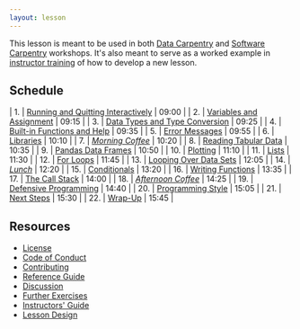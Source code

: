 ```yaml
---
layout: lesson
---
```

This lesson is meant to be used in both [Data Carpentry][dc-website] and [Software Carpentry][swc-website] workshops.
It's also meant to serve as a worked example in [instructor training][instructor-training] of how to develop a new lesson.

## Schedule

|  1. | [Running and Quitting Interactively](01-run-quit.html)     | 09:00 |
|  2. | [Variables and Assignment](02-variables.html)              | 09:15 |
|  3. | [Data Types and Type Conversion](03-types-conversion.html) | 09:25 |
|  4. | [Built-in Functions and Help](04-built-in.html)            | 09:35 |
|  5. | [Error Messages](05-error-messages.html)                   | 09:55 |
|  6. | [Libraries](06-libraries.html)                             | 10:10 |
|  7. | *[Morning Coffee](07-coffee.html)*                         | 10:20 |
|  8. | [Reading Tabular Data](08-reading-tabular.html)            | 10:35 |
|  9. | [Pandas Data Frames](09-data-frames.html)                  | 10:50 |
| 10. | [Plotting](10-plotting.html)                               | 11:10 |
| 11. | [Lists](11-lists.html)                                     | 11:30 |
| 12. | [For Loops](12-for-loops.html)                             | 11:45 |
| 13. | [Looping Over Data Sets](13-looping-data-sets.html)        | 12:05 |
| 14. | *[Lunch](14-lunch.html)*                                   | 12:20 |
| 15. | [Conditionals](15-conditionals.html)                       | 13:20 |
| 16. | [Writing Functions](16-writing-functions.html)             | 13:35 |
| 17. | [The Call Stack](17-call-stack.html)                       | 14:00 |
| 18. | *[Afternoon Coffee](18-coffee.html)*                       | 14:25 |
| 19. | [Defensive Programming](19-defensive.html)                 | 14:40 |
| 20. | [Programming Style](20-programming-style.html)             | 15:05 |
| 21. | [Next Steps](21-next-steps.html)                           | 15:30 |
| 22. | [Wrap-Up](22-wrap.html)                                    | 15:45 |

## Resources

*   [License](LICENSE.html)
*   [Code of Conduct](CONDUCT.html)
*   [Contributing](CONTRIBUTING.html)
*   [Reference Guide](reference.html)
*   [Discussion](discussion.html)
*   [Further Exercises](exercises.html)
*   [Instructors' Guide](instructors.html)
*   [Lesson Design](design.html)

[dc-website]: http://datacarpentry.org
[instructor-training]: https://swcarpentry.github.io/instructor-training/
[swc-website]: http://software-carpentry.org
